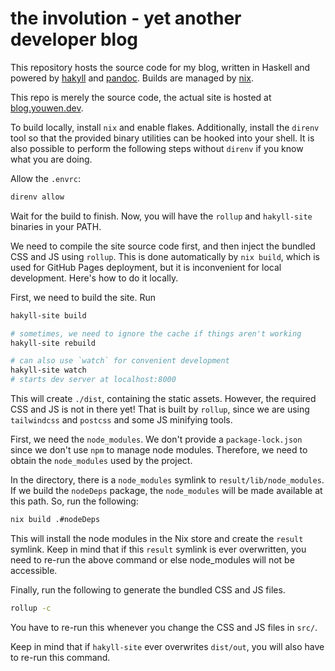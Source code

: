 # the involution - yet another developer blog

This repository hosts the source code for my blog, written in Haskell and
powered by [hakyll](https://jaspervdj.be/hakyll/) and
[pandoc](https://pandoc.org). Builds are managed by [nix](https://nixos.org).

This repo is merely the source code, the actual site is hosted at
[blog.youwen.dev](https://blog.youwen.dev).

To build locally, install `nix` and enable flakes. Additionally, install the
`direnv` tool so that the provided binary utilities can be hooked into your
shell. It is also possible to perform the following steps without `direnv` if
you know what you are doing.

Allow the `.envrc`:

```bash
direnv allow
```

Wait for the build to finish. Now, you will have the `rollup` and `hakyll-site`
binaries in your PATH.

We need to compile the site source code first, and then inject the bundled CSS
and JS using `rollup`. This is done automatically by `nix build`, which is used
for GitHub Pages deployment, but it is inconvenient for local development.
Here's how to do it locally.

First, we need to build the site. Run

```bash
hakyll-site build

# sometimes, we need to ignore the cache if things aren't working
hakyll-site rebuild

# can also use `watch` for convenient development
hakyll-site watch
# starts dev server at localhost:8000
```

This will create `./dist`, containing the static assets. However, the required
CSS and JS is not in there yet! That is built by `rollup`, since we are using
`tailwindcss` and `postcss` and some JS minifying tools.

First, we need the `node_modules`. We don't provide a `package-lock.json` since
we don't use `npm` to manage node modules. Therefore, we need to obtain the
`node_modules` used by the project.

In the directory, there is a `node_modules` symlink to
`result/lib/node_modules`. If we build the `nodeDeps` package, the
`node_modules` will be made available at this path. So, run the following:

```bash
nix build .#nodeDeps
```

This will install the node modules in the Nix store and create the `result`
symlink. Keep in mind that if this `result` symlink is ever overwritten, you
need to re-run the above command or else node_modules will not be accessible.

Finally, run the following to generate the bundled CSS and JS files.

```bash
rollup -c
```

You have to re-run this whenever you change the CSS and JS files in `src/`.

Keep in mind that if `hakyll-site` ever overwrites `dist/out`, you will also
have to re-run this command.

<!--```sh-->
<!--nix build-->
<!---->
<!--nix run . watch-->
<!--```-->
<!---->
<!--This starts a hot reload server at `localhost:8000`.-->
<!---->
<!--```sh-->
<!--nix run . build-->
<!--```-->
